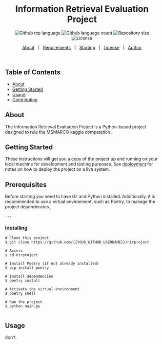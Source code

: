 <h1 align="center">Information Retrieval Evaluation Project</h1>
<p align="center">
  <img alt="Github top language" src="https://img.shields.io/github/languages/top/{{Donidutch}}/NIR?color=56BEB8">
  <img alt="Github language count" src="https://img.shields.io/github/languages/count/{{Donidutch}}/NIR?color=56BEB8">
  <img alt="Repository size" src="https://img.shields.io/github/repo-size/{{Donidutch}}/NIR?color=56BEB8">
  <img alt="License" src="https://img.shields.io/github/license/{{Donidutch}}/NIR?color=56BEB8">
</p>
<p align="center">
  <a href="#dart-about">About</a> &#xa0; | &#xa0; 
  <a href="#white_check_mark-requirements">Requirements</a> &#xa0; | &#xa0;
  <a href="#checkered_flag-starting">Starting</a> &#xa0; | &#xa0;
  <a href="#memo-license">License</a> &#xa0; | &#xa0;
  <a href="https://github.com/{{YOUR_GITHUB_USERNAME}}" target="_blank">Author</a>
</p>
<br>

## Table of Contents

- [About](#about)
- [Getting Started](#getting_started)
- [Usage](#usage)
- [Contributing](../CONTRIBUTING.md)

## About <a name = "about"></a>

The Information Retrieval Evaluation Project is a Python-based project designed to rule the MSMARCO kaggle competetion.

## Getting Started <a name = "getting_started"></a>

These instructions will get you a copy of the project up and running on your local machine for development and testing purposes. See [deployment](#deployment) for notes on how to deploy the project on a live system.

## Prerequisites

Before starting  you need to have Git and Python installed. Additionally, it is recommended to use a virtual environment, such as Poetry, to manage the project dependencies.

```
...
```

### Installing


```
# Clone this project
$ git clone https://github.com/{{YOUR_GITHUB_USERNAME}}/nirproject

# Access
$ cd nirproject

# Install Poetry (if not already installed)
$ pip install poetry

# Install dependencies
$ poetry install

# Activate the virtual environment
$ poetry shell

# Run the project
$ python main.py


```


## Usage <a name = "usage"></a>

don't.
